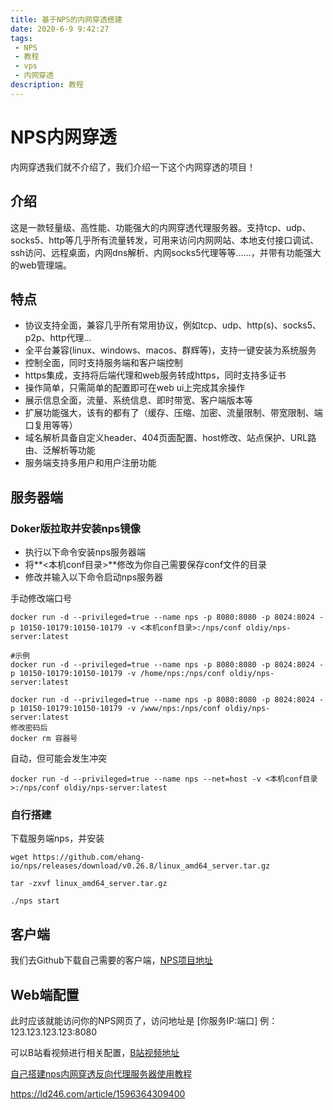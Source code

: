 ```yaml
---
title: 基于NPS的内网穿透搭建
date: 2020-6-9 9:42:27
tags:
 - NPS
 - 教程
 - vps
 - 内网穿透
description: 教程
---
```

# NPS内网穿透

内网穿透我们就不介绍了，我们介绍一下这个内网穿透的项目！



## 介绍

这是一款轻量级、高性能、功能强大的内网穿透代理服务器。支持tcp、udp、socks5、http等几乎所有流量转发，可用来访问内网网站、本地支付接口调试、ssh访问、远程桌面，内网dns解析、内网socks5代理等等……，并带有功能强大的web管理端。



##  特点

- 协议支持全面，兼容几乎所有常用协议，例如tcp、udp、http(s)、socks5、p2p、http代理...
- 全平台兼容(linux、windows、macos、群辉等)，支持一键安装为系统服务
- 控制全面，同时支持服务端和客户端控制
- https集成，支持将后端代理和web服务转成https，同时支持多证书
- 操作简单，只需简单的配置即可在web ui上完成其余操作
- 展示信息全面，流量、系统信息、即时带宽、客户端版本等
- 扩展功能强大，该有的都有了（缓存、压缩、加密、流量限制、带宽限制、端口复用等等）
- 域名解析具备自定义header、404页面配置、host修改、站点保护、URL路由、泛解析等功能
- 服务端支持多用户和用户注册功能



## 服务器端

### Doker版拉取并安装nps镜像

- 执行以下命令安装nps服务器端
- 将**<本机conf目录>**修改为你自己需要保存conf文件的目录
- 修改并输入以下命令启动nps服务器

手动修改端口号

```
docker run -d --privileged=true --name nps -p 8080:8080 -p 8024:8024 -p 10150-10179:10150-10179 -v <本机conf目录>:/nps/conf oldiy/nps-server:latest

#示例
docker run -d --privileged=true --name nps -p 8080:8080 -p 8024:8024 -p 10150-10179:10150-10179 -v /home/nps:/nps/conf oldiy/nps-server:latest

docker run -d --privileged=true --name nps -p 8080:8080 -p 8024:8024 -p 10150-10179:10150-10179 -v /www/nps:/nps/conf oldiy/nps-server:latest
修改密码后
docker rm 容器号
```

自动，但可能会发生冲突

```
docker run -d --privileged=true --name nps --net=host -v <本机conf目录>:/nps/conf oldiy/nps-server:latest
```



### 自行搭建

下载服务端nps，并安装

```
wget https://github.com/ehang-io/nps/releases/download/v0.26.8/linux_amd64_server.tar.gz

tar -zxvf linux_amd64_server.tar.gz

./nps start
```



## 客户端

我们去Github下载自己需要的客户端，[NPS项目地址](https://github.com/ehang-io/nps)



## Web端配置

此时应该就能访问你的NPS网页了，访问地址是 [你服务IP:端口] 例：123.123.123.123:8080

可以B站看视频进行相关配置，[B站视频地址](https://www.bilibili.com/video/BV19J411R7xa?from=search&seid=12146123682062738925)

[自己搭建nps内网穿透反向代理服务器使用教程](https://idc.wanyunshuju.com/aqst/1821.html)

https://ld246.com/article/1596364309400